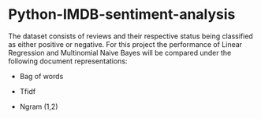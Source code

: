 # Python-IMDB-sentiment-analysis

The dataset consists of reviews and their respective status being classified as either positive or negative. For this project the performance of Linear Regression and Multinomial Naive Bayes will be compared under the following document representations:

- Bag of words

- Tfidf

- Ngram (1,2)
